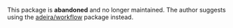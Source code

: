 This package is **abandoned** and no longer maintained. The author suggests using the [adeira/workflow](https://github.com/adeira/workflow) package instead.